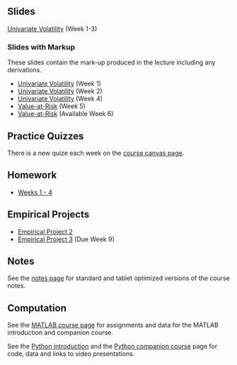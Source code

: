<!--
.. title: Financial Econometrics II
.. slug: hilary-term
.. date: 2020-01-27 17:51:04 UTC
.. tags: teaching, mfe
.. category: teaching 
.. link: 
.. description: Teaching resources for MFE Financial Econometrics II
.. type: text
.. jumbotron_color: #002147
.. jumbotron_light: True
.. jumbotron: MFE Financial Econometrics II
.. jumbotron_text: The most-up-to-date information on MFE Financial Econometrics II
-->

## Slides

[Univariate Volatility](/files/teaching/mfe/slides/univariate-volatility-2019-2020.pdf) (Week 1-3)


### Slides with Markup

These slides contain the mark-up produced in the lecture including any derivations.

* [Univariate Volatility](/files/teaching/mfe/markup/univariate-volatility-2019-2020-week-1.pdf) (Week 1)
* [Univariate Volatility](/files/teaching/mfe/markup/univariate-volatility-2019-2020-week-2.pdf) (Week 2)
* [Univariate Volatility](/files/teaching/mfe/markup/univariate-volatility-2019-2020-week-4.pdf) (Week 4)
* [Value-at-Risk](/files/teaching/mfe/markup/var-2019-2020-week-5.pdf) (Week 5)
* [Value-at-Risk](#) (Available Week 6)

## Practice Quizzes
There is a new quize each week on the [course canvas page](https://canvas.sbs.ox.ac.uk/courses/1219). 

## Homework

* [Weeks 1 - 4](/files/teaching/mfe/homework/ht_assignments_weeks_1_to_4.pdf)

## Empirical Projects

* [Empirical Project 2](/files/teaching/mfe/assignments/computational-exercise-2-2019-2020.pdf)
* [Empirical Project 3](/teaching/mfe/practical_work_4/) (Due Week 9)

## Notes

See the [notes page](/teaching/mfe/notes/) for standard and tablet optimized versions of the course notes.

## Computation

See the [MATLAB course page](/teaching/matlab/mfe-matlab/) for assignments and data
for the MATLAB introduction and companion course.

See the [Python introduction](/teaching/python/course/) and the
[Python companion course](/teaching/python/companion-course/) page for
code, data and links to video presentations.